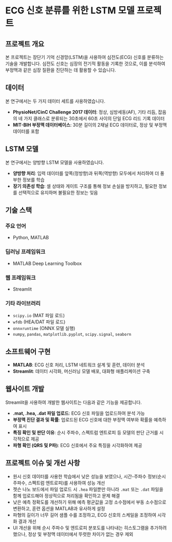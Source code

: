 # ECG 신호 분류를 위한 LSTM 모델 프로젝트

## 프로젝트 개요
본 프로젝트는 장단기 기억 신경망(LSTM)을 사용하여 심전도(ECG) 신호를 분류하는 기술을 개발합니다. 심전도 신호는 심장의 전기적 활동을 기록한 것으로, 이를 분석하여 부정맥과 같은 심장 질환을 진단하는 데 활용할 수 있습니다.

## 데이터
본 연구에서는 두 가지 데이터 세트를 사용하였습니다.
- **PhysioNet/CinC Challenge 2017 데이터**: 정상, 심방세동(AF), 기타 리듬, 잡음의 네 가지 클래스로 분류되는 30초에서 60초 사이의 단일 ECG 리드 기록 데이터
- **MIT-BIH 부정맥 데이터베이스**: 30분 길이의 2채널 ECG 데이터로, 정상 및 부정맥 데이터를 포함

## LSTM 모델
본 연구에서는 양방향 LSTM 모델을 사용하였습니다. 
- **양방향 처리**: 입력 데이터를 앞쪽(정방향)과 뒤쪽(역방향) 모두에서 처리하여 더 풍부한 정보를 학습
- **장기 의존성 학습**: 셀 상태와 게이트 구조를 통해 정보 손실을 방지하고, 필요한 정보를 선택적으로 유지하며 불필요한 정보는 잊음

## 기술 스택
### 주요 언어
- Python, MATLAB

### 딥러닝 프레임워크
- MATLAB Deep Learning Toolbox

### 웹 프레임워크
- Streamlit

### 기타 라이브러리
- `scipy.io` (MAT 파일 로드)
- `wfdb` (HEA/DAT 파일 로드)
- `onnxruntime` (ONNX 모델 실행)
- `numpy`, `pandas`, `matplotlib.pyplot`, `scipy.signal`, `seaborn`

## 소프트웨어 구현
- **MATLAB**: ECG 신호 처리, LSTM 네트워크 설계 및 훈련, 데이터 분석
- **Streamlit**: 데이터 시각화, 머신러닝 모델 배포, 대화형 애플리케이션 구축

## 웹사이트 개발
Streamlit을 사용하여 개발한 웹사이트는 다음과 같은 기능을 제공합니다.
- **.mat, .hea, .dat 파일 업로드**: ECG 신호 파일을 업로드하여 분석 가능
- **부정맥 진단 결과 및 확률**: 업로드된 ECG 신호에 대한 부정맥 여부와 확률을 예측하여 표시
- **특징 확인 및 판단 이유**: 순시 주파수, 스펙트럼 엔트로피 등 모델의 판단 근거를 시각적으로 제공
- **파형 확인 (QRS 및 P파)**: ECG 신호에서 주요 특징을 시각화하여 제공

## 프로젝트 이슈 및 개선 사항
- 원시 신호 데이터를 사용한 학습에서 낮은 성능을 보였으나, 시간-주파수 정보(순시 주파수, 스펙트럼 엔트로피)를 사용하여 성능 개선
- 젯슨 나노 보드에서 파일 업로드 시 `.hea` 파일뿐만 아니라 `.mat` 또는 `.dat` 파일을 함께 업로드해야 정상적으로 처리됨을 확인하고 문제 해결
- 낮은 예측 정확도를 개선하기 위해 예측 평균값을 고정 소수점에서 부동 소수점으로 변환하고, 훈련 옵션을 MATLAB과 유사하게 설정
- 파형의 길이가 너무 길어 샘플 수를 조정하고, ECG 신호의 스케일을 조정하여 시각화 결과 개선
- UI 개선을 위해 순시 주파수 및 엔트로피 분포도를 나타내는 히스토그램을 추가하려 했으나, 정상 및 부정맥 데이터에서 뚜렷한 차이가 없는 경우 제외

